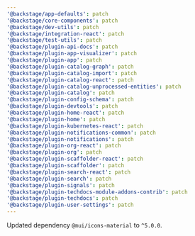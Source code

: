 ```yaml
---
'@backstage/app-defaults': patch
'@backstage/core-components': patch
'@backstage/dev-utils': patch
'@backstage/integration-react': patch
'@backstage/test-utils': patch
'@backstage/plugin-api-docs': patch
'@backstage/plugin-app-visualizer': patch
'@backstage/plugin-app': patch
'@backstage/plugin-catalog-graph': patch
'@backstage/plugin-catalog-import': patch
'@backstage/plugin-catalog-react': patch
'@backstage/plugin-catalog-unprocessed-entities': patch
'@backstage/plugin-catalog': patch
'@backstage/plugin-config-schema': patch
'@backstage/plugin-devtools': patch
'@backstage/plugin-home-react': patch
'@backstage/plugin-home': patch
'@backstage/plugin-kubernetes-react': patch
'@backstage/plugin-notifications-common': patch
'@backstage/plugin-notifications': patch
'@backstage/plugin-org-react': patch
'@backstage/plugin-org': patch
'@backstage/plugin-scaffolder-react': patch
'@backstage/plugin-scaffolder': patch
'@backstage/plugin-search-react': patch
'@backstage/plugin-search': patch
'@backstage/plugin-signals': patch
'@backstage/plugin-techdocs-module-addons-contrib': patch
'@backstage/plugin-techdocs': patch
'@backstage/plugin-user-settings': patch
---
```


Updated dependency `@mui/icons-material` to `^5.0.0`.
